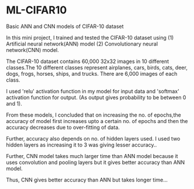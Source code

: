 # ML-CIFAR10
Basic ANN and CNN models of CIFAR-10 dataset

In this mini project, I trained and tested the CIFAR-10 dataset using 
(1) Artificial neural network(ANN) model
(2) Convolutionary neural network(CNN) model.

The CIFAR-10 dataset contains 60,000 32x32 images in 10 different classes.The 10 different classes represent airplanes, cars, birds, cats, deer, dogs, frogs, horses, ships, and trucks. There are 6,000 images of each class.

I used 'relu' activation function in my model for input data and 'softmax' activation function for output. (As output gives probability to be between 0 and 1).

From these models,
I concluded that on increasing the no. of epochs,the accuracy of model first increases upto a certain no. of epochs and then the accuracy decreases due to over-fitting of data.

Further, accuracy also depends on no. of hidden layers used. I used two hidden layers as increasing it to 3 was giving lesser accuracy..

Further, CNN model takes much larger time than ANN model because it uses convolution and pooling layers but it gives better accuracy than ANN model.

Thus, CNN gives better accuracy than ANN but takes longer time...
